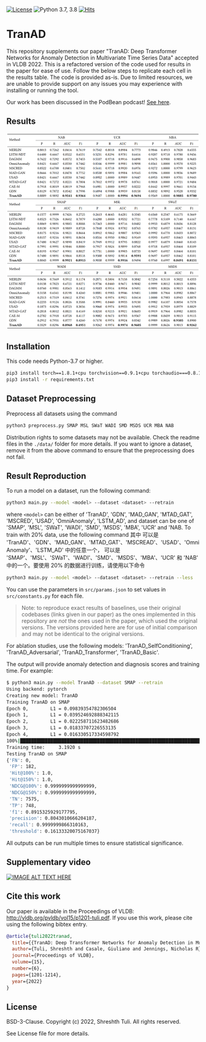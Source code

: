 [![License](https://img.shields.io/badge/License-BSD%203--Clause-red.svg)](https://github.com/imperial-qore/TranAD/blob/master/LICENSE)
![Python 3.7, 3.8](https://img.shields.io/badge/python-3.7%20%7C%203.8-blue.svg)
[![Hits](https://hits.seeyoufarm.com/api/count/incr/badge.svg?url=https%3A%2F%2Fgithub.com%2Fimperial-qore%2FTranAD&count_bg=%23FFC401&title_bg=%23555555&icon=&icon_color=%23E7E7E7&title=hits&edge_flat=false)](https://hits.seeyoufarm.com)

# TranAD
This repository supplements our paper "TranAD: Deep Transformer Networks for Anomaly Detection in Multivariate Time Series Data" accepted in VLDB 2022. This is a refactored version of the code used for results in the paper for ease of use. Follow the below steps to replicate each cell in the results table. The code is provided as-is. Due to limited resources, we are unable to provide support on any issues you may experience with installing or running the tool.

Our work has been discussed in the PodBean podcast! [See here](https://papersread.ai/e/tranad-deep-transformer-networks-for-anomaly-detection-in-multivariate-time-series-data-1663142096/). 

## Results
![Alt text](results/main.PNG?raw=true "results")

## Installation
This code needs Python-3.7 or higher.
```bash
pip3 install torch==1.8.1+cpu torchvision==0.9.1+cpu torchaudio===0.8.1 -f https://download.pytorch.org/whl/torch_stable.html
pip3 install -r requirements.txt
```

## Dataset Preprocessing
Preprocess all datasets using the command
```bash
python3 preprocess.py SMAP MSL SWaT WADI SMD MSDS UCR MBA NAB
```
Distribution rights to some datasets may not be available. Check the readme files in the `./data/` folder for more details. If you want to ignore a dataset, remove it from the above command to ensure that the preprocessing does not fail.

## Result Reproduction
To run a model on a dataset, run the following command:
```bash
python3 main.py --model <model> --dataset <dataset> --retrain
```
where `<model>` can be either of 'TranAD', 'GDN', 'MAD_GAN', 'MTAD_GAT', 'MSCRED', 'USAD', 'OmniAnomaly', 'LSTM_AD', and dataset can be one of 'SMAP', 'MSL', 'SWaT', 'WADI', 'SMD', 'MSDS', 'MBA', 'UCR' and 'NAB. To train with 20% data, use the following command 
其中 <model> 可以是 'TranAD'、'GDN'、'MAD_GAN'、'MTAD_GAT'、'MSCREAD'、'USAD'、'OmniAnomaly'、'LSTM_AD' 中的任意一个，<dataset> 可以是 'SMAP'、'MSL'、'SWaT'、'WADI'、'SMD'、'MSDS'、'MBA'、'UCR' 和 'NAB' 中的一个。要使用 20% 的数据进行训练，请使用以下命令
```bash
python3 main.py --model <model> --dataset <dataset> --retrain --less
```
You can use the parameters in `src/params.json` to set values in `src/constants.py` for each file. 

> Note: to reproduce exact results of baselines, use their original codebases (links given in our paper) as the ones implemented in this repository are *not* the ones used in the paper, which used the original versions. The versions provided here are for use of initial comparison and may not be identical to the original versions.

For ablation studies, use the following models: 'TranAD_SelfConditioning', 'TranAD_Adversarial', 'TranAD_Transformer', 'TranAD_Basic'.

The output will provide anomaly detection and diagnosis scores and training time. For example:
```bash
$ python3 main.py --model TranAD --dataset SMAP --retrain 
Using backend: pytorch
Creating new model: TranAD
Training TranAD on SMAP
Epoch 0,        L1 = 0.09839354782306504
Epoch 1,        L1 = 0.039524692888342115
Epoch 2,        L1 = 0.022258711623482686
Epoch 3,        L1 = 0.01833707226553135
Epoch 4,        L1 = 0.016330517334598792
100%|███████████████████████████████████████████████████████████████████| 5/5 [00:03<00:00,  1.57it/s]
Training time:     3.1920 s
Testing TranAD on SMAP
{'FN': 0,
 'FP': 182,
 'Hit@100%': 1.0,
 'Hit@150%': 1.0,
 'NDCG@100%': 0.9999999999999999,
 'NDCG@150%': 0.9999999999999999,
 'TN': 7575,
 'TP': 748,
 'f1': 0.8915325929177795,
 'precision': 0.8043010666204187,
 'recall': 0.9999999866310163,
 'threshold': 0.16133320075167037}
```

All outputs can be run multiple times to ensure statistical significance. 

## Supplementary video

[![IMAGE ALT TEXT HERE](https://img.youtube.com/vi/b2fSzneXPsg/0.jpg)](https://www.youtube.com/watch?v=b2fSzneXPsg)

## Cite this work

Our paper is available in the Proceedings of VLDB: http://vldb.org/pvldb/vol15/p1201-tuli.pdf.
If you use this work, please cite using the following bibtex entry.
```bibtex
@article{tuli2022tranad,
  title={{TranAD: Deep Transformer Networks for Anomaly Detection in Multivariate Time Series Data}},
  author={Tuli, Shreshth and Casale, Giuliano and Jennings, Nicholas R},
  journal={Proceedings of VLDB},
  volume={15},
  number={6},
  pages={1201-1214},
  year={2022}
}
```

## License

BSD-3-Clause. 
Copyright (c) 2022, Shreshth Tuli.
All rights reserved.

See License file for more details.
